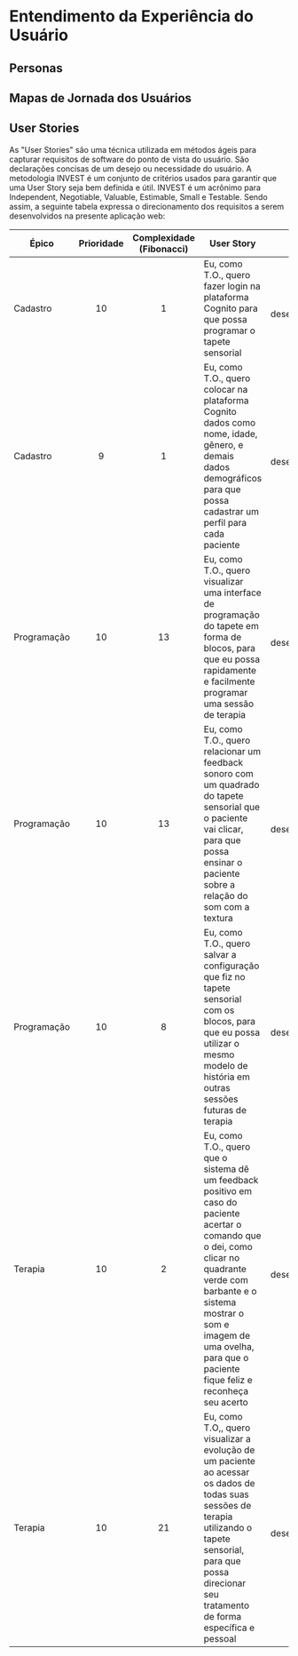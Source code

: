 # Entendimento da Experiência do Usuário

## Personas


## Mapas de Jornada dos Usuários


## User Stories

As "User Stories" são uma técnica utilizada em métodos ágeis para capturar requisitos de software do ponto de vista do usuário. São declarações concisas de um desejo ou necessidade do usuário. A metodologia INVEST é um conjunto de critérios usados para garantir que uma User Story seja bem definida e útil. INVEST é um acrônimo para Independent, Negotiable, Valuable, Estimable, Small e Testable.
Sendo assim, a seguinte tabela expressa o direcionamento dos requisitos a serem desenvolvidos na presente aplicação web:

| Épico    | Prioridade | Complexidade (Fibonacci)| User Story | Status   |
| -------- |:--------:  | :-------------------:| -----------| :--------: |
| Cadastro |     10     | 1                    | Eu, como T.O., quero fazer login na plataforma Cognito para que possa programar o tapete sensorial | Em desenvolvimento |
| Cadastro |     9      | 1                    | Eu, como T.O., quero colocar na plataforma Cognito dados como nome, idade, gênero, e demais dados demográficos para que possa cadastrar um perfil para cada paciente | Em desenvolvimento |
| Programação | 10      | 13                   | Eu, como T.O., quero visualizar uma interface de programação do tapete em forma de blocos, para que eu possa rapidamente e facilmente programar uma sessão de terapia | Em desenvolvimento |
| Programação | 10      | 13                   | Eu, como T.O., quero relacionar um feedback sonoro com um quadrado do tapete sensorial que o paciente vai clicar, para que possa ensinar o paciente sobre a relação do som com a textura | Em desenvolvimento |
| Programação | 10      | 8                    | Eu, como T.O., quero salvar a configuração que fiz no tapete sensorial com os blocos, para que eu possa utilizar o mesmo modelo de história em outras sessões futuras de terapia | Em desenvolvimento |
| Terapia | 10          | 2                    | Eu, como T.O., quero que o sistema dê um feedback positivo em caso do paciente acertar o comando que o dei, como clicar no quadrante verde com barbante e o sistema mostrar o som e imagem de uma ovelha, para que o paciente fique feliz e reconheça seu acerto | Em desenvolvimento |
| Terapia | 10          | 21                   | Eu, como T.O,, quero visualizar a evolução de um paciente ao acessar os dados de todas suas sessões de terapia utilizando o tapete sensorial, para que possa direcionar seu tratamento de forma específica e pessoal | Em desenvolvimento |